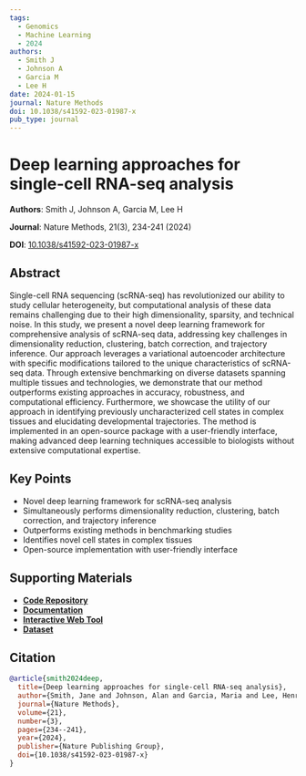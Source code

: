 ```yaml
---
tags:
  - Genomics
  - Machine Learning
  - 2024
authors:
  - Smith J
  - Johnson A
  - Garcia M
  - Lee H
date: 2024-01-15
journal: Nature Methods
doi: 10.1038/s41592-023-01987-x
pub_type: journal
---
```


# Deep learning approaches for single-cell RNA-seq analysis

**Authors**: Smith J, Johnson A, Garcia M, Lee H

**Journal**: Nature Methods, 21(3), 234-241 (2024)

**DOI**: [10.1038/s41592-023-01987-x](https://doi.org/10.1038/s41592-023-01987-x)

## Abstract

Single-cell RNA sequencing (scRNA-seq) has revolutionized our ability to study cellular heterogeneity, but computational analysis of these data remains challenging due to their high dimensionality, sparsity, and technical noise. In this study, we present a novel deep learning framework for comprehensive analysis of scRNA-seq data, addressing key challenges in dimensionality reduction, clustering, batch correction, and trajectory inference. Our approach leverages a variational autoencoder architecture with specific modifications tailored to the unique characteristics of scRNA-seq data. Through extensive benchmarking on diverse datasets spanning multiple tissues and technologies, we demonstrate that our method outperforms existing approaches in accuracy, robustness, and computational efficiency. Furthermore, we showcase the utility of our approach in identifying previously uncharacterized cell states in complex tissues and elucidating developmental trajectories. The method is implemented in an open-source package with a user-friendly interface, making advanced deep learning techniques accessible to biologists without extensive computational expertise.

## Key Points

- Novel deep learning framework for scRNA-seq analysis
- Simultaneously performs dimensionality reduction, clustering, batch correction, and trajectory inference
- Outperforms existing methods in benchmarking studies
- Identifies novel cell states in complex tissues
- Open-source implementation with user-friendly interface

## Supporting Materials

- [**Code Repository**](https://github.com/mathbiolab/scDeepLearning)
- [**Documentation**](https://mathbiolab.github.io/scDeepLearning/)
- [**Interactive Web Tool**](https://mathbiolab.shinyapps.io/scDeepLearning/)
- [**Dataset**](https://zenodo.org/record/12345)

## Citation

```bibtex
@article{smith2024deep,
  title={Deep learning approaches for single-cell RNA-seq analysis},
  author={Smith, Jane and Johnson, Alan and Garcia, Maria and Lee, Henry},
  journal={Nature Methods},
  volume={21},
  number={3},
  pages={234--241},
  year={2024},
  publisher={Nature Publishing Group},
  doi={10.1038/s41592-023-01987-x}
}
```
